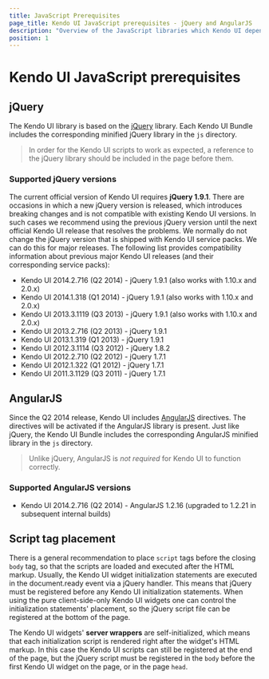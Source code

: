 ```yaml
---
title: JavaScript Prerequisites
page_title: Kendo UI JavaScript prerequisites - jQuery and AngularJS
description: "Overview of the JavaScript libraries which Kendo UI depends on"
position: 1
---
```


# Kendo UI JavaScript prerequisites

## jQuery

The Kendo UI library is based on the [jQuery](http://jquery.com/) library.  Each Kendo UI Bundle includes the corresponding minified jQuery library in the `js` directory.

> In order for the Kendo UI scripts to work as expected, a reference to the jQuery library should be included in the page before them.

### Supported jQuery versions

The current official version of Kendo UI requires **jQuery 1.9.1**. There are occasions in which a new jQuery version is released, which introduces breaking changes and is not compatible with existing Kendo UI versions.
In such cases we recommend using the previous jQuery version until the next official Kendo UI release that resolves the problems. We normally do not change the jQuery version that is shipped
with Kendo UI service packs. We can do this for major releases. The following list provides compatibility information about previous major Kendo UI releases (and their corresponding service packs):

* Kendo UI 2014.2.716 (Q2 2014) - jQuery 1.9.1 (also works with 1.10.x and 2.0.x)
* Kendo UI 2014.1.318 (Q1 2014) - jQuery 1.9.1 (also works with 1.10.x and 2.0.x)
* Kendo UI 2013.3.1119 (Q3 2013) - jQuery 1.9.1 (also works with 1.10.x and 2.0.x)
* Kendo UI 2013.2.716 (Q2 2013) - jQuery 1.9.1
* Kendo UI 2013.1.319 (Q1 2013) - jQuery 1.9.1
* Kendo UI 2012.3.1114 (Q3 2012) - jQuery 1.8.2
* Kendo UI 2012.2.710 (Q2 2012) - jQuery 1.7.1
* Kendo UI 2012.1.322 (Q1 2012) - jQuery 1.7.1
* Kendo UI 2011.3.1129 (Q3 2011) - jQuery 1.7.1

## AngularJS

Since the Q2 2014 release, Kendo UI includes [AngularJS](http://angularjs.org/) directives. The directives will be activated if the AngularJS library is present.
Just like jQuery, the Kendo UI Bundle includes the corresponding AngularJS minified library in the `js` directory.

> Unlike jQuery, AngularJS is *not required* for Kendo UI to function correctly.

### Supported AngularJS versions

* Kendo UI 2014.2.716 (Q2 2014) - AngularJS 1.2.16 (upgraded to 1.2.21 in subsequent internal builds)

## Script tag placement

There is a general recommendation to place `script` tags before the closing `body` tag, so that the scripts are loaded and executed after the HTML markup. Usually, the Kendo UI widget
initialization statements are executed in the document.ready event via a jQuery handler. This means that jQuery must be registered before any Kendo UI initialization statements. When using
the pure client-side-only Kendo UI widgets one can control the initialization statements' placement, so the jQuery script file can be registered at the bottom of the page.

The Kendo UI widgets' **server wrappers** are self-initialized, which means that each initialization script is rendered right after the widget's HTML markup.
In this case the Kendo UI scripts can still be registered at the end of the page, but the jQuery script must be registered in the `body` before the first Kendo UI widget on the page, or in the page `head`.
